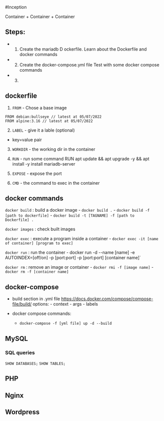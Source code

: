 #Inception

Container + Container + Container

## Steps:

- 1. Create the mariadb D ockerfile.
	Learn about the Dockerfile and docker commands
- 2. Create the docker-compose.yml file
	Test with some docker compose commands
- 3. 

## dockerfile

1. `FROM` - Chose a base image
```
FROM debian:bullseye // latest at 05/07/2022
FROM alpine:3.16 // latest at 05/07/2022
```

2. `LABEL` - give it a lable (optional)
- key=value pair

3. `WORKDIR` - the working dir in the container

4. `RUN` - run some command
RUN apt update && apt upgrade -y && apt install -y install mariadb-server

5. `EXPOSE` - expose the port

6. `CMD` - the command to exec in the container


## docker commands
`docker build` : build a docker image
	- `docker build .`
	- `docker build -f [path to dockerfile]`
	- `docker build -t [TAGNAME] -f [path to Dockerfile] .`

`docker images` : check built images

`docker exec` : execute a program inside a container
	- `docker exec -it [name of container] [program to exec]`

`docker run` : run the container
	- docker run -d --name [name] -e AUTOINDEX=[off/on] -p [port:port] -p [port:port] [container name]`

`docker rm` : remove an image or container
	- `docker rmi -f [image name]`
	- `docker rm -f [container name]`

## docker-compose

- build section in .yml file
	https://docs.docker.com/compose/compose-file/build/
	options:
		- context
		- args
		- labels

- docker compose commands:
	- `docker-compose -f [yml file] up -d --build`


## MySQL

### SQL queries
`SHOW DATABASES;`
`SHOW TABLES;`

## PHP

## Nginx

## Wordpress


